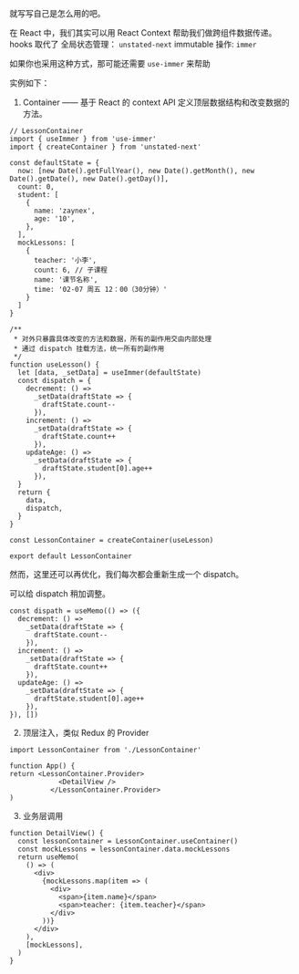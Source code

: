 就写写自己是怎么用的吧。

在 React 中，我们其实可以用 React Context 帮助我们做跨组件数据传递。hooks 取代了
全局状态管理： `unstated-next`
immutable 操作: `immer`

如果你也采用这种方式，那可能还需要 `use-immer` 来帮助

实例如下：

1. Container —— 基于 React 的 context API 定义顶层数据结构和改变数据的方法。

```
// LessonContainer
import { useImmer } from 'use-immer'
import { createContainer } from 'unstated-next'

const defaultState = {
  now: [new Date().getFullYear(), new Date().getMonth(), new Date().getDate(), new Date().getDay()],
  count: 0,
  student: [
    {
      name: 'zaynex',
      age: '10',
    },
  ],
  mockLessons: [
    {
      teacher: '小李',
      count: 6, // 子课程
      name: '课节名称',
      time: '02-07 周五 12：00（30分钟）'
    }
  ]
}

/**
 * 对外只暴露具体改变的方法和数据，所有的副作用交由内部处理
 * 通过 dispatch 挂载方法，统一所有的副作用
 */
function useLesson() {
  let [data, _setData] = useImmer(defaultState)
  const dispatch = {
    decrement: () =>
      _setData(draftState => {
        draftState.count--
      }),
    increment: () =>
      _setData(draftState => {
        draftState.count++
      }),
    updateAge: () =>
      _setData(draftState => {
        draftState.student[0].age++
      }),
  }
  return {
    data,
    dispatch,
  }
}

const LessonContainer = createContainer(useLesson)

export default LessonContainer
```

然而，这里还可以再优化，我们每次都会重新生成一个 dispatch。

可以给 dispatch 稍加调整。

```
const dispath = useMemo(() => ({
  decrement: () =>
    _setData(draftState => {
      draftState.count--
    }),
  increment: () =>
    _setData(draftState => {
      draftState.count++
    }),
  updateAge: () =>
    _setData(draftState => {
      draftState.student[0].age++
    }),
}), [])
```

2. 顶层注入，类似 Redux 的 Provider

```
import LessonContainer from './LessonContainer'

function App() {
return <LessonContainer.Provider>
            <DetailView />
          </LessonContainer.Provider>
)
```

3. 业务层调用

```
function DetailView() {
  const lessonContainer = LessonContainer.useContainer()
  const mockLessons = lessonContainer.data.mockLessons
  return useMemo(
    () => (
      <div>
        {mockLessons.map(item => (
          <div>
            <span>{item.name}</span>
            <span>teacher: {item.teacher}</span>
          </div>
        ))}
      </div>
    ),
    [mockLessons],
  )
}
```
